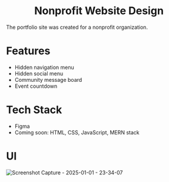 <h1 align="center">Nonprofit Website Design</h1>

The portfolio site was created for a nonprofit organization.  

# Features
- Hidden navigation menu
- Hidden social menu
- Community message board
- Event countdown

# Tech Stack
- Figma
- Coming soon: HTML, CSS, JavaScript, MERN stack

# UI
![Screenshot Capture - 2025-01-01 - 23-34-07](https://github.com/user-attachments/assets/8742db5b-06ec-4f17-ae96-cf809a7660df)
